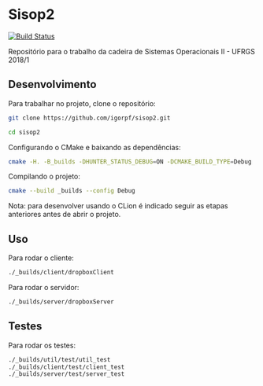 # Sisop2

[![Build Status](https://travis-ci.org/igorpf/sisop2.svg?branch=master)](https://travis-ci.org/igorpf/sisop2)

Repositório para o trabalho da cadeira de Sistemas Operacionais II - UFRGS 2018/1

## Desenvolvimento

Para trabalhar no projeto, clone o repositório:

```bash
git clone https://github.com/igorpf/sisop2.git
```

```bash
cd sisop2
```

Configurando o CMake e baixando as dependências:

```bash
cmake -H. -B_builds -DHUNTER_STATUS_DEBUG=ON -DCMAKE_BUILD_TYPE=Debug
```

Compilando o projeto:

```bash
cmake --build _builds --config Debug
```

Nota: para desenvolver usando o CLion é indicado seguir as etapas anteriores antes de abrir o projeto.

## Uso

Para rodar o cliente:

```bash
./_builds/client/dropboxClient
```

Para rodar o servidor:

```bash
./_builds/server/dropboxServer
```

## Testes

Para rodar os testes:

```bash
./_builds/util/test/util_test
./_builds/client/test/client_test
./_builds/server/test/server_test
```
